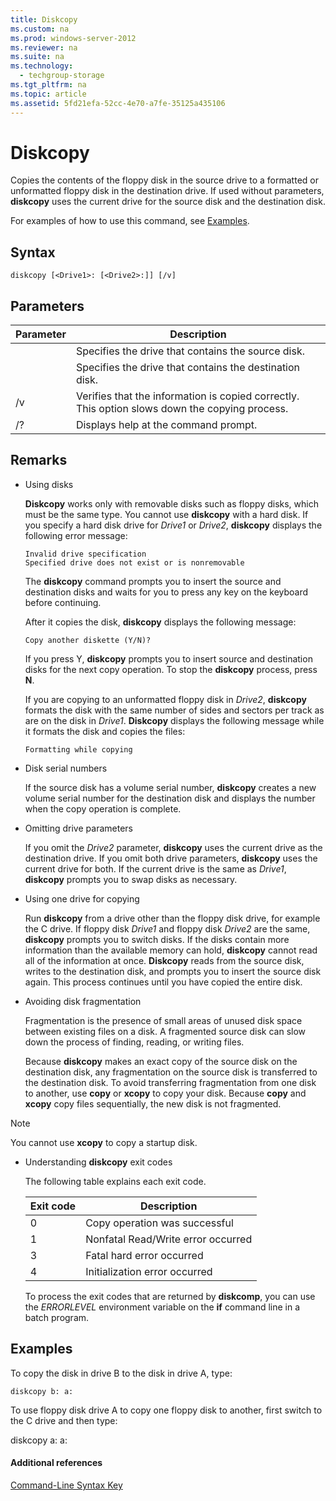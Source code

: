 ```yaml
---
title: Diskcopy
ms.custom: na
ms.prod: windows-server-2012
ms.reviewer: na
ms.suite: na
ms.technology: 
  - techgroup-storage
ms.tgt_pltfrm: na
ms.topic: article
ms.assetid: 5fd21efa-52cc-4e70-a7fe-35125a435106
---
```

# Diskcopy
Copies the contents of the floppy disk in the source drive to a formatted or unformatted floppy disk in the destination drive. If used without parameters, **diskcopy** uses the current drive for the source disk and the destination disk.

For examples of how to use this command, see [Examples](#BKMK_examples).

## Syntax

```
diskcopy [<Drive1>: [<Drive2>:]] [/v]
```

## Parameters

|Parameter|Description|
|-------------|---------------|
|<Drive1>|Specifies the drive that contains the source disk.|
|<Drive2>|Specifies the drive that contains the destination disk.|
|\/v|Verifies that the information is copied correctly. This option slows down the copying process.|
|\/?|Displays help at the command prompt.|

## Remarks

-   Using disks

    **Diskcopy** works only with removable disks such as floppy disks, which must be the same type. You cannot use **diskcopy** with a hard disk. If you specify a hard disk drive for *Drive1* or *Drive2*, **diskcopy** displays the following error message:

    ```
    Invalid drive specification
    Specified drive does not exist or is nonremovable
    ```

    The **diskcopy** command prompts you to insert the source and destination disks and waits for you to press any key on the keyboard before continuing.

    After it copies the disk, **diskcopy** displays the following message:

    ```
    Copy another diskette (Y/N)?
    ```

    If you press Y, **diskcopy** prompts you to insert source and destination disks for the next copy operation. To stop the **diskcopy** process, press **N**.

    If you are copying to an unformatted floppy disk in *Drive2*, **diskcopy** formats the disk with the same number of sides and sectors per track as are on the disk in *Drive1*. **Diskcopy** displays the following message while it formats the disk and copies the files:

    ```
    Formatting while copying
    ```

-   Disk serial numbers

    If the source disk has a volume serial number, **diskcopy** creates a new volume serial number for the destination disk and displays the number when the copy operation is complete.

-   Omitting drive parameters

    If you omit the *Drive2* parameter, **diskcopy** uses the current drive as the destination drive. If you omit both drive parameters, **diskcopy** uses the current drive for both. If the current drive is the same as *Drive1*, **diskcopy** prompts you to swap disks as necessary.

-   Using one drive for copying

    Run **diskcopy** from a drive other than the floppy disk drive, for example the C drive. If floppy disk *Drive1* and floppy disk *Drive2* are the same, **diskcopy** prompts you to switch disks. If the disks contain more information than the available memory can hold, **diskcopy** cannot read all of the information at once. **Diskcopy** reads from the source disk, writes to the destination disk, and prompts you to insert the source disk again. This process continues until you have copied the entire disk.

-   Avoiding disk fragmentation

    Fragmentation is the presence of small areas of unused disk space between existing files on a disk. A fragmented source disk can slow down the process of finding, reading, or writing files.

    Because **diskcopy** makes an exact copy of the source disk on the destination disk, any fragmentation on the source disk is transferred to the destination disk. To avoid transferring fragmentation from one disk to another, use **copy** or **xcopy** to copy your disk. Because **copy** and **xcopy** copy files sequentially, the new disk is not fragmented.

> [!NOTE]
> You cannot use **xcopy** to copy a startup disk.

-   Understanding **diskcopy** exit codes

    The following table explains each exit code.

    |Exit code|Description|
    |-------------|---------------|
    |0|Copy operation was successful|
    |1|Nonfatal Read\/Write error occurred|
    |3|Fatal hard error occurred|
    |4|Initialization error occurred|

    To process the exit codes that are returned by **diskcomp**, you can use the *ERRORLEVEL* environment variable on the **if** command line in a batch program.

## <a name="BKMK_examples"></a>Examples
To copy the disk in drive B to the disk in drive A, type:

```
diskcopy b: a:
```

To use floppy disk drive A to copy one floppy disk to another, first switch to the C drive and then type:

diskcopy a: a:

#### Additional references
[Command-Line Syntax Key](Command-Line-Syntax-Key.md)


